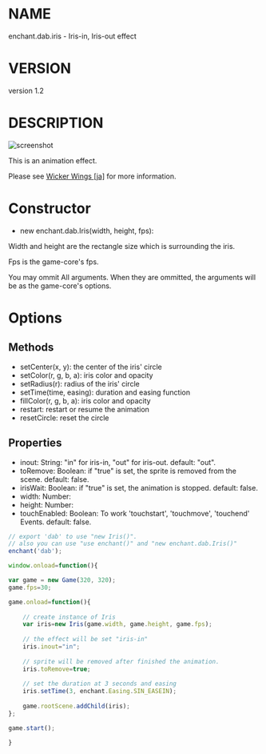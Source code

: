 # NAME

enchant.dab.iris - Iris-in, Iris-out effect

# VERSION

version 1.2

# DESCRIPTION

![screenshot](http://home.wi-wi.jp/software/js_iris.enchant/images/iris-out.gif)

This is an animation effect.

Please see [Wicker Wings \[ja\]](http://home.wi-wi.jp/software/js_iris.enchant/) for more information.

# Constructor

 - new enchant.dab.Iris(width, height, fps):
 
 Width and height are the rectangle size which is surrounding the iris.
 
 Fps is the game-core's fps.
 
 You may ommit All arguments. When they are ommitted, the arguments will be as the game-core's options.
 
# Options

## Methods

- setCenter(x, y): the center of the iris' circle
- setColor(r, g, b, a): iris color and opacity
- setRadius(r): radius of the iris' circle
- setTime(time, easing): duration and easing function
- fillColor(r, g, b, a): iris color and opacity
- restart: restart or resume the animation
- resetCircle: reset the circle

## Properties

- inout: String: "in" for iris-in, "out" for iris-out. default: "out".
- toRemove: Boolean: if "true" is set, the sprite is removed from the scene. default: false.
- irisWait: Boolean: if "true" is set, the animation is stopped. default: false.
- width: Number:
- height: Number:
- touchEnabled: Boolean: To work 'touchstart', 'touchmove', 'touchend' Events. default: false.

```javascript
// export 'dab' to use "new Iris()".
// also you can use "use enchant()" and "new enchant.dab.Iris()"
enchant('dab');

window.onload=function(){

var game = new Game(320, 320);
game.fps=30;

game.onload=function(){
    
    // create instance of Iris
    var iris=new Iris(game.width, game.height, game.fps);
    
    // the effect will be set "iris-in"
    iris.inout="in";
    
    // sprite will be removed after finished the animation.
    iris.toRemove=true;
    
    // set the duration at 3 seconds and easing
    iris.setTime(3, enchant.Easing.SIN_EASEIN);
    
    game.rootScene.addChild(iris);
};

game.start();

}

```
